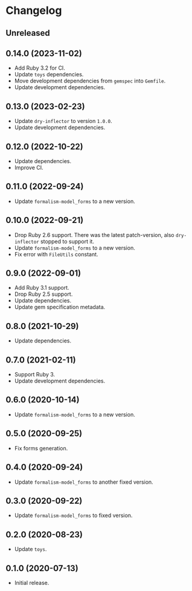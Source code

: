 # Changelog

## Unreleased

## 0.14.0 (2023-11-02)

*   Add Ruby 3.2 for CI.
*   Update `toys` dependencies.
*   Move development dependencies from `gemspec` into `Gemfile`.
*   Update development dependencies.

## 0.13.0 (2023-02-23)

*   Update `dry-inflector` to version `1.0.0`.
*   Update development dependencies.

## 0.12.0 (2022-10-22)

*   Update dependencies.
*   Improve CI.

## 0.11.0 (2022-09-24)

*   Update `formalism-model_forms` to a new version.

## 0.10.0 (2022-09-21)

*   Drop Ruby 2.6 support.
    There was the latest patch-version, also `dry-inflector` stopped to support it.
*   Update `formalism-model_forms` to a new version.
*   Fix error with `FileUtils` constant.

## 0.9.0 (2022-09-01)

*   Add Ruby 3.1 support.
*   Drop Ruby 2.5 support.
*   Update dependencies.
*   Update gem specification metadata.

## 0.8.0 (2021-10-29)

*   Update dependencies.

## 0.7.0 (2021-02-11)

*   Support Ruby 3.
*   Update development dependencies.

## 0.6.0 (2020-10-14)

*   Update `formalism-model_forms` to a new version.

## 0.5.0 (2020-09-25)

*   Fix forms generation.

## 0.4.0 (2020-09-24)

*   Update `formalism-model_forms` to another fixed version.

## 0.3.0 (2020-09-22)

*   Update `formalism-model_forms` to fixed version.

## 0.2.0 (2020-08-23)

*   Update `toys`.

## 0.1.0 (2020-07-13)

*   Initial release.

